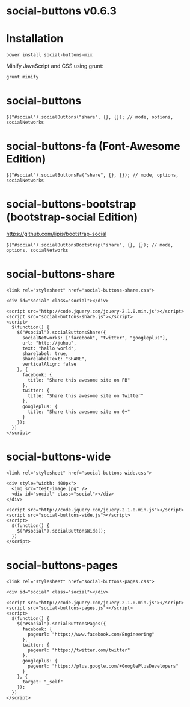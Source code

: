 social-buttons v0.6.3
==============

Installation
==============

```
bower install social-buttons-mix
```

Minify JavaScript and CSS using grunt:
```
grunt minify
```

social-buttons
==============
```
$("#social").socialButtons("share", {}, {}); // mode, options, socialNetworks
```

social-buttons-fa (Font-Awesome Edition)
==============
```
$("#social").socialButtonsFa("share", {}, {}); // mode, options, socialNetworks
```

social-buttons-bootstrap (bootstrap-social Edition)
==============
https://github.com/lipis/bootstrap-social

```
$("#social").socialButtonsBootstrap("share", {}, {}); // mode, options, socialNetworks
```

social-buttons-share
==============

```
<link rel="stylesheet" href="social-buttons-share.css">
```
```
<div id="social" class="social"></div>
```
```
<script src="http://code.jquery.com/jquery-2.1.0.min.js"></script>
<script src="social-buttons-share.js"></script>
<script>
  $(function() {
    $("#social").socialButtonsShare({
      socialNetworks: ["facebook", "twitter", "googleplus"],
      url: "http://juhuu",
      text: "hallo world",
      sharelabel: true,
      sharelabelText: "SHARE",
      verticalAlign: false
    }, {
      facebook: {
        title: "Share this awesome site on FB"
      },
      twitter: {
        title: "Share this awesome site on Twitter"
      },
      googleplus: {
        title: "Share this awesome site on G+"
      }
    });
  })
</script>
```

social-buttons-wide
==============

```
<link rel="stylesheet" href="social-buttons-wide.css">
```
```
<div style="width: 400px">
  <img src="test-image.jpg" />
  <div id="social" class="social"></div>
</div>
```
```
<script src="http://code.jquery.com/jquery-2.1.0.min.js"></script>
<script src="social-buttons-wide.js"></script>
<script>
  $(function() {
    $("#social").socialButtonsWide();
  })
</script>
```

social-buttons-pages
==============

```
<link rel="stylesheet" href="social-buttons-pages.css">
```
```
<div id="social" class="social"></div>
```
```
<script src="http://code.jquery.com/jquery-2.1.0.min.js"></script>
<script src="social-buttons-pages.js"></script>
<script>
  $(function() {
    $("#social").socialButtonsPages({
      facebook: {
        pageurl: "https://www.facebook.com/Engineering"
      },
      twitter: {
        pageurl: "https://twitter.com/twitter"
      },
      googleplus: {
        pageurl: "https://plus.google.com/+GooglePlusDevelopers"
      }
    }, {
      target: "_self"
    });
  })
</script>
```
